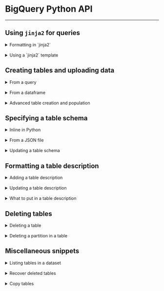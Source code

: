 # BigQuery Python API
---
## Using `jinja2` for queries

<details>
<summary>Formatting in `jinja2`</summary>
<br>

```jinja
SELECT *
FROM {{ pipeline_dataset }}.research_positions
WHERE DATE(timestamp) BETWEEN {{ start_date }} AND {{ end_date }}
AND hours >= {{ hours_threshold }}
```

A jinja-formatted SQL query can be placed inline in python code or in a separate file with the file ending of `.sql.j2` (encouraged for long queries).

Visit the [Template Designer Documentation](https://jinja.palletsprojects.com/en/3.1.x/templates/) to learn more cool things you can do with Jinja templates. And check out the [AIS activity query](https://github.com/GlobalFishingWatch/vessel-info/blob/master/vessel_info_pipe/vi_ais_activity_identity_template.sql.j2) for an example of using logic blocks to swap out SQL code blocks based on an argument value.
</details>
<br>

<details>
<summary>Using a `jinja2` template</summary>
<br>

```python
from jinja2 import Template
with open('query.sql.j2') as f:
    query_template = Template(f.read())

# Format the query with the desired argument values
q = sql_template.render(
        pipeline_dataset="pipe_production_v20201001",
        start_date="2020-01-01",
        end_date="2020-01-31",
        hours_threshold=24,
)
```

While developing a query, it is often helpful to print the query out calling `render()` and then paste it into the BigQuery console to check it's validity and run size.
</details>

## Creating tables and uploading data

<details>
<summary>From a query</summary>
<br>

```python
from google.cloud import bigquery

config = bigquery.QueryJobConfig(
    destination="project.dataset.table-name",
    # Will overwrite any existing table.
    # Use "WRITE_APPEND" to add data to an existing table
    write_disposition="WRITE_TRUNCATE",
)

client = bigquery.Client()
job = client.query(q, job_config=config)
```

This form of table creation is meant for temporary or development tables as it does not readily support schemas or table descriptions. BQ schema/types will be inferred from dataframe.

For more details on parameters, see the [QueryJobConfig documentation](https://cloud.google.com/python/docs/reference/bigquery/latest/google.cloud.bigquery.job.QueryJobConfig).
</details>
<br>

<details>
<summary>From a dataframe</summary>
<br>

```python
from google.cloud import bigquery

table_id = "project.dataset.table-name"
config = bigquery.LoadJobConfig(
    # Will overwrite any existing table.
    # Use "WRITE_APPEND" to add data to an existing table
    write_disposition="WRITE_TRUNCATE",
)

client = bigquery.Client()
client.load_table_from_dataframe(
    df, table_id, job_config=config
)
```

This form of table creation is meant for temporary or development tables as it does not readily support schemas or table descriptions. BQ schema/types will be inferred from dataframe.

For more details on parameters, see the [LoadJobConfig documentation](https://cloud.google.com/python/docs/reference/bigquery/latest/google.cloud.bigquery.job.LoadJobConfig).
</details>
<br>

<details>
<summary>Advanced table creation and population</summary>
<br>

When generating persistent tables, first create the table with all relevant configurations (schema, table description, partitioning, and clustering) before populating it with data.

```python
from google.cloud import bigquery

# Create table with a schema
bq_table = bigquery.Table(reception_tbl,
                          schema=schema)

# Set table description
bq_table.description = "Table Description"

# Optional time-partitioning
bq_table.time_partitioning = bigquery.TimePartitioning(field="timestamp")

# Optional clustering
bq_table.clustering_fields = ['ssvid']

# Create table
client = bigquery.Client()
client.create_table(bq_table, exists_ok=True)

# Add data in "WRITE_APPEND" mode
config = bigquery.QueryJobConfig(
    destination="project.dataset.table-name",
    write_disposition="WRITE_APPEND"
)

job = client.query(q, job_config=config)
```

For example utility functions that can be incorporated into your code, see [this file](https://github.com/GlobalFishingWatch/pipe-python-prototype-template/blob/master/util/bigquery.py).
</details>


## Specifying a table schema

<details>
<summary>Inline in Python</summary>
<br>

```python
schema = [
    bigquery.SchemaField("shipname",
                         type="STRING",
                         mode="REQUIRED",
                         description="Shipname for the vessel"),
    bigquery.SchemaField("imo",
                         type="STRING",
                         mode="NULLABLE",
                         description="IMO number of vessel"),
    bigquery.SchemaField("start_date",
                         type="STRING",
                         mode="NULLABLE",
                         description="First date of vessel activity period"),
    bigquery.SchemaField("end_date",
                         type="DATE",
                         mode="REQUIRED",
                         description="Last date of vessel activity period"),
    bigquery.SchemaField("msg_count",
                         type="INTEGER",
                         mode="REQUIRED",
                         description="Number of AIS messages in activity period"),
]

client = bigquery.Client()
table = bigquery.Table(table_id, schema=schema)
table = client.create_table(table)
```
</details>
<br>

<details>
<summary>From a JSON file</summary>
<br>

```python
import json
from google.cloud import bigquery
with open(f"schema.json") as file:
    self.schema = json.load(file)

client = bigquery.Client()
table = bigquery.Table(table_id, schema=schema)
table = client.create_table(table)
```

Where the JSON file looks like:

```json
[
    {
        name="shipname",
        type="STRING",
        mode="REQUIRED",
        description="Shipname for the vessel"
    },
    {
        name="imo",
        type="STRING",
        mode="NULLABLE",
        description="IMO number of vessel"
    },
    {
        name="start_date",
        type="STRING",
        mode="NULLABLE",
        description="First date of vessel activity period")
    },
    {
        name="end_date",
        type="DATE",
        mode="REQUIRED",
        description="Last date of vessel activity period"
    },
    {
        name="msg_count",
        type="INTEGER",
        mode="REQUIRED",
        description="Number of AIS messages in activity period"
    }
]
```

</details>
<br>

<details>
<summary>Updating a table schema</summary>
<br>

```python
from google.cloud import bigquery

client = bigquery.Client()

table_id = "project.dataset.table-name"

# Add a new column to the schema.
# You could also specify an entirely new
# schema here inline or from a JSON file.
table = client.get_table(table_id)
original_schema = table.schema
new_schema = original_schema[:]  # Creates a copy of the schema.
new_schema.append(bigquery.SchemaField("n_shipname", "STRING"))

table.schema = new_schema
table = client.update_table(table, ["schema"])
```
</details>

## Formatting a table description
<details>
<summary>Adding a table description</summary>
<br>

See the advacend section of [Creating Tables and Uploading Data](#creating-tables-and-uploading-data).
</details>
<br>

<details>
<summary>Updating a table description</summary>
<br>

```python
from google.cloud import bigquery
client = bigquery.Client()

table_id = "project.dataset.table-name"
table = self.client.get_table(self.table_ref(table_id))

table.description = "New table description""
client.update_table(table, ["description"])
```
</details>
<br>

<details>
<summary>What to put in a table description</summary>
<br>

In order to help a user understand how a table was created, it is best to put in as much of the following information as possible. When a table is going into production, this will be even more formalized.

* Brief description of what the table contains and any caveats
* Link to GitHub repo that created it
* Command that created it (if possible)
* Source tables and parameters used to create it
</details>

## Deleting tables

<details>
<summary>Deleting a table</summary>
<br>

```python
from google.cloud import bigquery

bq = bigquery.Client()

table_id = "project.dataset.table-name"

job = bq.delete_table(table_id, not_found_ok=True)
print(f"Deleted {table_id}")
```
</details>
<br>

<details>
<summary>Deleting a partition in a table</summary>
<br>

```python
from google.cloud import bigquery

bq = bigquery.Client()

table_id = "project.dataset.table-name"
partition_field = "timestamp"
partition_date = "2020-01-01"

# Clear data for query date before running query
delete_query = f"DELETE FROM `{table_id}` WHERE DATE({partition_field}) = '{partition_date}'"

config = bigquery.QueryJobConfig(priority="BATCH")
job = client.query(delete_query, job_config=config)

if job.error_result:
    err = job.error_result["reason"]
    msg = job.error_result["message"]
    raise RuntimeError(f'{err}: {msg}')
else:
    job.result()
```
</details>

## Miscellaneous snippets

<details>
<summary>Listing tables in a dataset</summary>
<br>

```python
from google.cloud import bigquery

dataset = "pipe_production_v20201001"
for table in bq.list_tables(dataset=dataset):
    print("{}.{}.{}".format(table.project, table.dataset_id, table.table_id))
```
</details>
<br>

<details>
<summary>Recover deleted tables</summary>
<br>

```python
from subprocess import Popen

unixtime = "1604419200000"  # when the table existed
dataset_from = "dataset_from" # where it used to exist
dataset_to = "dataset_to" # where you want it to exist now
table = "table_name"

Popen(
    f"bq cp {dataset_from}.{table}@{unixtime} {dataset_to}.{table}".split()
).wait()
```

This is a rare instance when the command line BigQuery API needs to be used.

</details>
<br>

<details>
<summary>Copy tables</summary>
<br>

```python
from google.cloud import bigquery

# Construct a BigQuery client object.
client = bigquery.Client()


source_table_id = "project.source_dataset.source_table"
destination_table_id = "project.destination_dataset.destination_table"

job = client.copy_table(source_table_id, destination_table_id)
job.result()  # Wait for the job to complete.

print("A copy of the table created.")
```
</details>
